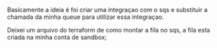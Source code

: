 Basicamente a ideia é foi criar uma integraçao com o sqs e substituir a chamada da minha queue para utilizar essa
integraçao.

Deixei um arquivo do terraform de como montar a fila no sqs, a fila esta criada na minha conta de sandbox;
